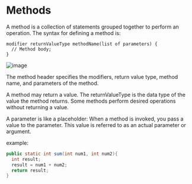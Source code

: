 # Methods

A method is a collection of statements grouped together to perform an operation.
The syntax for defining a method is:
```
modifier returnValueType methodName(list of parameters) {
  // Method body;
}
```

![image](https://github.com/pranayteja-g/learn-everything/assets/109707893/fa3ca16a-7d99-4528-a5a2-6bdbc142041b)

The method header specifies the modifiers, return value type, method name, and parameters of the method.

A method may return a value. The returnValueType is the data type of the value the method returns. Some methods perform desired operations without returning a value.

A parameter is like a placeholder: When a method is invoked, you pass a value to the parameter. This value is referred to as an actual parameter or argument.

example:
```java
public static int sum(int num1, int num2){
  int result;
  result = num1 + num2;
  return result;
}
```
